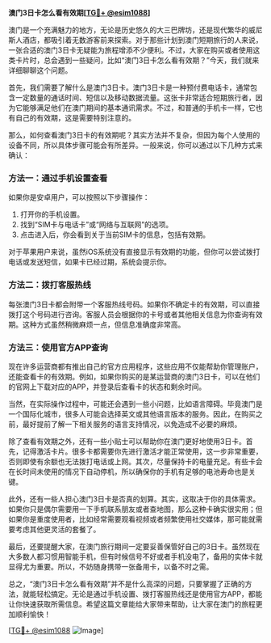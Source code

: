 **澳门3日卡怎么看有效期[[TG💪+ @esim1088](https://t.me/s/esim1088)]**

澳门是一个充满魅力的地方，无论是历史悠久的大三巴牌坊，还是现代繁华的威尼斯人酒店，都吸引着无数游客前来探索。对于那些计划到澳门短期旅行的人来说，一张合适的澳门3日卡无疑能为旅程增添不少便利。不过，大家在购买或者使用这类卡片时，总会遇到一些疑问，比如“澳门3日卡怎么看有效期？”今天，我们就来详细聊聊这个问题。

首先，我们需要了解什么是澳门3日卡。澳门3日卡是一种预付费电话卡，通常包含一定数量的通话时间、短信以及移动数据流量。这张卡非常适合短期旅行者，因为它能够满足他们在澳门期间的基本通讯需求。不过，和普通的手机卡一样，它也有自己的有效期，这是需要特别注意的。

那么，如何查看澳门3日卡的有效期呢？其实方法并不复杂，但因为每个人使用的设备不同，所以具体步骤可能会有所差异。一般来说，你可以通过以下几种方式来确认：

### 方法一：通过手机设置查看

如果你是安卓用户，可以按照以下步骤操作：
1. 打开你的手机设置。
2. 找到“SIM卡与电话卡”或“网络与互联网”的选项。
3. 点击进入后，你会看到关于当前SIM卡的信息，包括有效期。
   
对于苹果用户来说，虽然iOS系统没有直接显示有效期的功能，但你可以尝试拨打电话或发送短信，如果卡已经过期，系统会提示你。

### 方法二：拨打客服热线

每张澳门3日卡都会附带一个客服热线号码。如果你不确定卡的有效期，可以直接拨打这个号码进行咨询。客服人员会根据你的卡号或者其他相关信息为你查询有效期。这种方式虽然稍微麻烦一点，但信息准确度非常高。

### 方法三：使用官方APP查询

现在许多运营商都有推出自己的官方应用程序，这些应用不仅能帮助你管理账户，还能查看卡的有效期。例如，如果你购买的是某运营商的澳门3日卡，可以在他们的官网上下载对应的APP，并登录后查看卡的状态和剩余时间。

当然，在实际操作过程中，可能还会遇到一些小问题，比如语言障碍。毕竟澳门是一个国际化城市，很多人可能会选择英文或其他语言版本的服务。因此，在购买之前，最好提前了解一下相关服务的语言支持情况，以免造成不必要的麻烦。

除了查看有效期之外，还有一些小贴士可以帮助你在澳门更好地使用3日卡。首先，记得激活卡片。很多卡都需要你先进行激活才能正常使用，这一步非常重要，否则即使有余额也无法拨打电话或上网。其次，尽量保持卡的电量充足。有些卡会在长时间未使用的情况下自动停机，所以确保你的手机有足够的电池寿命也是关键。

此外，还有一些人担心澳门3日卡是否真的划算。其实，这取决于你的具体需求。如果你只是偶尔需要用一下手机联系朋友或者查地图，那么这种卡确实很实用；但如果你是重度使用者，比如经常需要观看视频或者频繁使用社交媒体，那可能就需要考虑其他更灵活的套餐了。

最后，还要提醒大家，在澳门旅行期间一定要妥善保管好自己的3日卡。虽然现在大多数人都习惯用智能手机，但有时候信号不好或者手机没电了，备用的实体卡就显得尤为重要。所以，不妨随身携带一张备用卡，以备不时之需。

总之，“澳门3日卡怎么看有效期”并不是什么高深的问题，只要掌握了正确的方法，就能轻松搞定。无论是通过手机设置、拨打客服热线还是使用官方APP，都能让你快速获取所需信息。希望这篇文章能给大家带来帮助，让大家在澳门的旅程更加顺利愉快！

[[TG💪+ @esim1088](https://t.me/s/esim1088) ![Image](https://i.postimg.cc/4NQfJmqS/Snipaste-2025-05-13-00-14-12.png)]